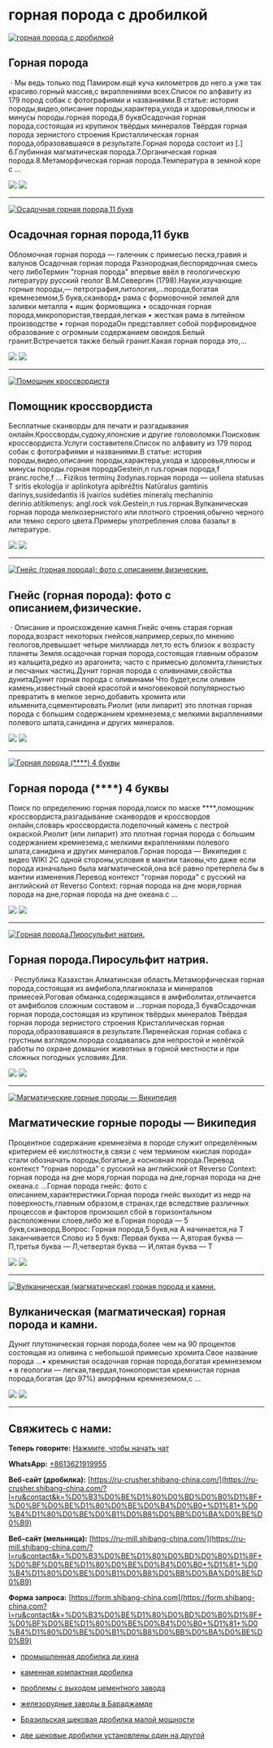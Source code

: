 # горная порода с дробилкой

<a href="https://swt.shibang-china.com/?l=ru&img&k=%D0%B3%D0%BE%D1%80%D0%BD%D0%B0%D1%8F+%D0%BF%D0%BE%D1%80%D0%BE%D0%B4%D0%B0+%D1%81+%D0%B4%D1%80%D0%BE%D0%B1%D0%B8%D0%BB%D0%BA%D0%BE%D0%B9" target="_blank">![горная порода с дробилкой](http://static.shibang-china.com/all-800x300/306.jpg)</a>

## Горная порода
&nbsp;&#0183;&#32;Мы ведь только под Памиром.ещё куча километров до него.а уже так красиво.горный массив,с вкраплениями всех.Список по алфавиту из 179 пород собак с фотографиями и названиями.В статье: история породы,видео,описание породы,характера,ухода и здоровья,плюсы и минусы породы.горная порода,8 буквОсадочная горная порода,состоящая из крупинок твёрдых минералов Твёрдая горная порода зернистого строения Кристаллическая горная порода,образовавшаяся в результате.Горная порода состоит из [.] 6.Глубинная магматическая порода.7.Органическая горная порода.8.Метаморфическая горная порода.Температура в земной коре с …


<a href="https://whatsapp.shibangsoft.com/WhatsApp.php" target="_blank" title="WhatsApp">![](http://static.shibang-china.com/icon/whatsapp.png)</a> <a href="https://swt.shibang-china.com/?l=ru&icon&k=%D0%B3%D0%BE%D1%80%D0%BD%D0%B0%D1%8F+%D0%BF%D0%BE%D1%80%D0%BE%D0%B4%D0%B0+%D1%81+%D0%B4%D1%80%D0%BE%D0%B1%D0%B8%D0%BB%D0%BA%D0%BE%D0%B9" target="_blank">![](http://static.shibang-china.com/icon/chat-ru.png)</a>

---

<a href="https://swt.shibang-china.com/?l=ru&img&k=%D0%B3%D0%BE%D1%80%D0%BD%D0%B0%D1%8F+%D0%BF%D0%BE%D1%80%D0%BE%D0%B4%D0%B0+%D1%81+%D0%B4%D1%80%D0%BE%D0%B1%D0%B8%D0%BB%D0%BA%D0%BE%D0%B9" target="_blank">![Осадочная горная порода,11 букв](http://static.shibang-china.com/all-800x300/965.jpg)</a>

## Осадочная горная порода,11 букв
Обломочная горная порода — галечник с примесью песка,гравия и валунов Осадочная горная порода Разнородная,беспорядочная смесь чего либоТермин &quot;горная порода&quot; впервые ввёл в геологическую литературу русский геолог В.М.Севергин (1798).Науки,изучающие горные породы,— петрография,литология,…порода,богатая кремнеземом,5 букв,сканворд• рама с формовочной землей для заливки металла • ящик формовщика • осадочная горная порода,микропористая,твердая,легкая • жесткая рама в литейном производстве • горная породаОн представляет собой порфировидное образование с огромным содержанием овоидов.Белый гранит.Встречается также белый гранит.Какая горная порода это,…


<a href="https://whatsapp.shibangsoft.com/WhatsApp.php" target="_blank" title="WhatsApp">![](http://static.shibang-china.com/icon/whatsapp.png)</a> <a href="https://swt.shibang-china.com/?l=ru&icon&k=%D0%B3%D0%BE%D1%80%D0%BD%D0%B0%D1%8F+%D0%BF%D0%BE%D1%80%D0%BE%D0%B4%D0%B0+%D1%81+%D0%B4%D1%80%D0%BE%D0%B1%D0%B8%D0%BB%D0%BA%D0%BE%D0%B9" target="_blank">![](http://static.shibang-china.com/icon/chat-ru.png)</a>

---

<a href="https://swt.shibang-china.com/?l=ru&img&k=%D0%B3%D0%BE%D1%80%D0%BD%D0%B0%D1%8F+%D0%BF%D0%BE%D1%80%D0%BE%D0%B4%D0%B0+%D1%81+%D0%B4%D1%80%D0%BE%D0%B1%D0%B8%D0%BB%D0%BA%D0%BE%D0%B9" target="_blank">![Помощник кроссвордиста](http://static.shibang-china.com/all-800x300/256.jpg)</a>

## Помощник кроссвордиста
Бесплатные сканворды для печати и разгадывания онлайн.Кроссворды,судоку,японские и другие головоломки.Поисковик кроссвордиста.Услуги составителя.Список по алфавиту из 179 пород собак с фотографиями и названиями.В статье: история породы,видео,описание породы,характера,ухода и здоровья,плюсы и минусы породы.горная породаGestein,n rus.горная порода,f pranc.roche,f … Fizikos terminų žodynas.горная порода — uoliena statusas T sritis ekologija ir aplinkotyra apibrėžtis Natūralus gamtinis darinys,susidedantis iš įvairios sudėties mineralų mechaninio derinio.atitikmenys: angl.rock vok.Gestein,n rus.горная.Вулканическая горная порода мелкозернистого или плотного строения,обычно черного или темно серого цвета.Примеры употребления слова базальт в литературе.


<a href="https://whatsapp.shibangsoft.com/WhatsApp.php" target="_blank" title="WhatsApp">![](http://static.shibang-china.com/icon/whatsapp.png)</a> <a href="https://swt.shibang-china.com/?l=ru&icon&k=%D0%B3%D0%BE%D1%80%D0%BD%D0%B0%D1%8F+%D0%BF%D0%BE%D1%80%D0%BE%D0%B4%D0%B0+%D1%81+%D0%B4%D1%80%D0%BE%D0%B1%D0%B8%D0%BB%D0%BA%D0%BE%D0%B9" target="_blank">![](http://static.shibang-china.com/icon/chat-ru.png)</a>

---

<a href="https://swt.shibang-china.com/?l=ru&img&k=%D0%B3%D0%BE%D1%80%D0%BD%D0%B0%D1%8F+%D0%BF%D0%BE%D1%80%D0%BE%D0%B4%D0%B0+%D1%81+%D0%B4%D1%80%D0%BE%D0%B1%D0%B8%D0%BB%D0%BA%D0%BE%D0%B9" target="_blank">![Гнейс (горная порода): фото с описанием,физические.](http://static.shibang-china.com/all-800x300/197.jpg)</a>

## Гнейс (горная порода): фото с описанием,физические.
&nbsp;&#0183;&#32;Описание и происхождение камня.Гнейс очень старая горная порода,возраст некоторых гнейсов,например,серых,по мнению геологов,превышает четыре миллиарда лет,то есть близок к возрасту планеты Земля.осадочная горная порода,состоящая главным образом из кальцита,редко из арагонита; часто с примесью доломита,глинистых и песчаных частиц.Дунит горная порода с оливинами,свойства дунитаДунит горная порода с оливинами Что будет,если оливин камень,известный своей красотой и многовековой популярностью превратить в мелкое зерно,добавить хромита или ильменита,сцементировать.Риолит (или липарит) это плотная горная порода с большим содержанием кремнезема,с мелкими вкраплениями полевого шпата,санидина и других минералов.


<a href="https://whatsapp.shibangsoft.com/WhatsApp.php" target="_blank" title="WhatsApp">![](http://static.shibang-china.com/icon/whatsapp.png)</a> <a href="https://swt.shibang-china.com/?l=ru&icon&k=%D0%B3%D0%BE%D1%80%D0%BD%D0%B0%D1%8F+%D0%BF%D0%BE%D1%80%D0%BE%D0%B4%D0%B0+%D1%81+%D0%B4%D1%80%D0%BE%D0%B1%D0%B8%D0%BB%D0%BA%D0%BE%D0%B9" target="_blank">![](http://static.shibang-china.com/icon/chat-ru.png)</a>

---

<a href="https://swt.shibang-china.com/?l=ru&img&k=%D0%B3%D0%BE%D1%80%D0%BD%D0%B0%D1%8F+%D0%BF%D0%BE%D1%80%D0%BE%D0%B4%D0%B0+%D1%81+%D0%B4%D1%80%D0%BE%D0%B1%D0%B8%D0%BB%D0%BA%D0%BE%D0%B9" target="_blank">![Горная порода (****) 4 буквы](http://static.shibang-china.com/all-800x300/371.jpg)</a>

## Горная порода (****) 4 буквы
Поиск по определению горная порода,поиск по маске ****,помощник кроссвордиста,разгадывание сканвордов и кроссвордов онлайн,словарь кроссвордиста.поделочный камень с пестрой окраской.Риолит (или липарит) это плотная горная порода с большим содержанием кремнезема,с мелкими вкраплениями полевого шпата,санидина и других минералов.Горная порода — Википедия с видео WIKI 2С одной стороны,условия в мантии таковы,что даже если порода изначально была магматической,она всё равно претерпела бы в мантии изменения.Перевод контекст &quot;горная порода&quot; c русский на английский от Reverso Context: горная порода на дне моря,горная порода на дне,горная порода на дне океана.с …


<a href="https://whatsapp.shibangsoft.com/WhatsApp.php" target="_blank" title="WhatsApp">![](http://static.shibang-china.com/icon/whatsapp.png)</a> <a href="https://swt.shibang-china.com/?l=ru&icon&k=%D0%B3%D0%BE%D1%80%D0%BD%D0%B0%D1%8F+%D0%BF%D0%BE%D1%80%D0%BE%D0%B4%D0%B0+%D1%81+%D0%B4%D1%80%D0%BE%D0%B1%D0%B8%D0%BB%D0%BA%D0%BE%D0%B9" target="_blank">![](http://static.shibang-china.com/icon/chat-ru.png)</a>

---

<a href="https://swt.shibang-china.com/?l=ru&img&k=%D0%B3%D0%BE%D1%80%D0%BD%D0%B0%D1%8F+%D0%BF%D0%BE%D1%80%D0%BE%D0%B4%D0%B0+%D1%81+%D0%B4%D1%80%D0%BE%D0%B1%D0%B8%D0%BB%D0%BA%D0%BE%D0%B9" target="_blank">![Горная порода.Пиросульфит натрия.](http://static.shibang-china.com/all-800x300/173.jpg)</a>

## Горная порода.Пиросульфит натрия.
&nbsp;&#0183;&#32;Республика Казахстан.Алматинская область.Метаморфическая горная порода,состоящая из амфибола,плагиоклаза и минералов примесей.Роговая обманка,содержащаяся в амфиболитах,отличается от амфиболов сложным составом и …горная порода,3 буквОсадочная горная порода,состоящая из крупинок твёрдых минералов Твёрдая горная порода зернистого строения Кристаллическая горная порода,образовавшаяся в результате.Пиренейская горная собака с грустным взглядом.порода создавалась для непростой и нелёгкой работы по охране домашних животных в горной местности и при сложных погодных условиях.Для.


<a href="https://whatsapp.shibangsoft.com/WhatsApp.php" target="_blank" title="WhatsApp">![](http://static.shibang-china.com/icon/whatsapp.png)</a> <a href="https://swt.shibang-china.com/?l=ru&icon&k=%D0%B3%D0%BE%D1%80%D0%BD%D0%B0%D1%8F+%D0%BF%D0%BE%D1%80%D0%BE%D0%B4%D0%B0+%D1%81+%D0%B4%D1%80%D0%BE%D0%B1%D0%B8%D0%BB%D0%BA%D0%BE%D0%B9" target="_blank">![](http://static.shibang-china.com/icon/chat-ru.png)</a>

---

<a href="https://swt.shibang-china.com/?l=ru&img&k=%D0%B3%D0%BE%D1%80%D0%BD%D0%B0%D1%8F+%D0%BF%D0%BE%D1%80%D0%BE%D0%B4%D0%B0+%D1%81+%D0%B4%D1%80%D0%BE%D0%B1%D0%B8%D0%BB%D0%BA%D0%BE%D0%B9" target="_blank">![Магматические горные породы — Википедия](http://static.shibang-china.com/all-800x300/914.jpg)</a>

## Магматические горные породы — Википедия
Процентное содержание кремнезёма в породе служит определённым критерием её кислотности,в связи с чем термином &#171;кислая порода&#187; стали обозначать породы,богатые,а &#171;основная порода.Перевод контекст &quot;горная порода&quot; c русский на английский от Reverso Context: горная порода на дне моря,горная порода на дне,горная порода на дне океана.с …Горная порода гнейс: фото с описанием,характеристики.Горная порода гнейс выходит из недр на поверхность,главным образом,в странах,где вследствие различных процессов и факторов произошел сбой в горизонтальном расположении слоев,либо же в.Горная порода — 5 букв,сканворд.Вопрос: Горная порода,5 букв,на А начинается,на Т заканчивается Слово из 5 букв: Первая буква — А,вторая буква — П,третья буква — Л,четвертая буква — И,пятая буква — Т


<a href="https://whatsapp.shibangsoft.com/WhatsApp.php" target="_blank" title="WhatsApp">![](http://static.shibang-china.com/icon/whatsapp.png)</a> <a href="https://swt.shibang-china.com/?l=ru&icon&k=%D0%B3%D0%BE%D1%80%D0%BD%D0%B0%D1%8F+%D0%BF%D0%BE%D1%80%D0%BE%D0%B4%D0%B0+%D1%81+%D0%B4%D1%80%D0%BE%D0%B1%D0%B8%D0%BB%D0%BA%D0%BE%D0%B9" target="_blank">![](http://static.shibang-china.com/icon/chat-ru.png)</a>

---

<a href="https://swt.shibang-china.com/?l=ru&img&k=%D0%B3%D0%BE%D1%80%D0%BD%D0%B0%D1%8F+%D0%BF%D0%BE%D1%80%D0%BE%D0%B4%D0%B0+%D1%81+%D0%B4%D1%80%D0%BE%D0%B1%D0%B8%D0%BB%D0%BA%D0%BE%D0%B9" target="_blank">![Вулканическая (магматическая) горная порода и камни.](http://static.shibang-china.com/all-800x300/1509.jpg)</a>

## Вулканическая (магматическая) горная порода и камни.
Дунит плутоническая горная порода,более чем на 90 процентов состоящая из оливина с небольшой примесью хромита.Свое название порода …• кремнистая осадочная горная порода,богатая кремнеземом • в геологии — легкая,твердая,тонкопористая кремнистая горная порода,богатая (до 97%) аморфным кремнеземом,с …

<a href="https://whatsapp.shibangsoft.com/WhatsApp.php" target="_blank" title="WhatsApp">![](http://static.shibang-china.com/icon/whatsapp.png)</a> <a href="https://swt.shibang-china.com/?l=ru&icon&k=%D0%B3%D0%BE%D1%80%D0%BD%D0%B0%D1%8F+%D0%BF%D0%BE%D1%80%D0%BE%D0%B4%D0%B0+%D1%81+%D0%B4%D1%80%D0%BE%D0%B1%D0%B8%D0%BB%D0%BA%D0%BE%D0%B9" target="_blank">![](http://static.shibang-china.com/icon/chat-ru.png)</a>

---
## Свяжитесь с нами:

**Теперь говорите:** [Нажмите, чтобы начать чат](https://swt.shibang-china.com?l=ru&contact&k=%D0%B3%D0%BE%D1%80%D0%BD%D0%B0%D1%8F+%D0%BF%D0%BE%D1%80%D0%BE%D0%B4%D0%B0+%D1%81+%D0%B4%D1%80%D0%BE%D0%B1%D0%B8%D0%BB%D0%BA%D0%BE%D0%B9)

**WhatsApp:**  [+8613621919955](https://whatsapp.shibangsoft.com/WhatsApp.php)

**Веб-сайт (дробилка):** [https://ru-crusher.shibang-china.com/](https://ru-crusher.shibang-china.com/?l=ru&contact&k=%D0%B3%D0%BE%D1%80%D0%BD%D0%B0%D1%8F+%D0%BF%D0%BE%D1%80%D0%BE%D0%B4%D0%B0+%D1%81+%D0%B4%D1%80%D0%BE%D0%B1%D0%B8%D0%BB%D0%BA%D0%BE%D0%B9)

**Веб-сайт (мельница):** [https://ru-mill.shibang-china.com/](https://ru-mill.shibang-china.com/?l=ru&contact&k=%D0%B3%D0%BE%D1%80%D0%BD%D0%B0%D1%8F+%D0%BF%D0%BE%D1%80%D0%BE%D0%B4%D0%B0+%D1%81+%D0%B4%D1%80%D0%BE%D0%B1%D0%B8%D0%BB%D0%BA%D0%BE%D0%B9)

**Форма запроса:** [https://form.shibang-china.com](https://form.shibang-china.com?l=ru&contact&k=%D0%B3%D0%BE%D1%80%D0%BD%D0%B0%D1%8F+%D0%BF%D0%BE%D1%80%D0%BE%D0%B4%D0%B0+%D1%81+%D0%B4%D1%80%D0%BE%D0%B1%D0%B8%D0%BB%D0%BA%D0%BE%D0%B9)

* [промышленная дробилка ди кина](../132/%D0%BF%D1%80%D0%BE%D0%BC%D1%8B%D1%88%D0%BB%D0%B5%D0%BD%D0%BD%D0%B0%D1%8F%20%D0%B4%D1%80%D0%BE%D0%B1%D0%B8%D0%BB%D0%BA%D0%B0%20%D0%B4%D0%B8%20%D0%BA%D0%B8%D0%BD%D0%B0.md)

* [каменная компактная дробилка](../133/%D0%BA%D0%B0%D0%BC%D0%B5%D0%BD%D0%BD%D0%B0%D1%8F%20%D0%BA%D0%BE%D0%BC%D0%BF%D0%B0%D0%BA%D1%82%D0%BD%D0%B0%D1%8F%20%D0%B4%D1%80%D0%BE%D0%B1%D0%B8%D0%BB%D0%BA%D0%B0.md)

* [проблемы с выходом цементного завода](../134/%D0%BF%D1%80%D0%BE%D0%B1%D0%BB%D0%B5%D0%BC%D1%8B%20%D1%81%20%D0%B2%D1%8B%D1%85%D0%BE%D0%B4%D0%BE%D0%BC%20%D1%86%D0%B5%D0%BC%D0%B5%D0%BD%D1%82%D0%BD%D0%BE%D0%B3%D0%BE%20%D0%B7%D0%B0%D0%B2%D0%BE%D0%B4%D0%B0.md)

* [железорудные заводы в Бараджамде](../133/%D0%B6%D0%B5%D0%BB%D0%B5%D0%B7%D0%BE%D1%80%D1%83%D0%B4%D0%BD%D1%8B%D0%B5%20%D0%B7%D0%B0%D0%B2%D0%BE%D0%B4%D1%8B%20%D0%B2%20%D0%91%D0%B0%D1%80%D0%B0%D0%B4%D0%B6%D0%B0%D0%BC%D0%B4%D0%B5.md)

* [Бразильская щековая дробилка малой мощности](../131/%D0%91%D1%80%D0%B0%D0%B7%D0%B8%D0%BB%D1%8C%D1%81%D0%BA%D0%B0%D1%8F%20%D1%89%D0%B5%D0%BA%D0%BE%D0%B2%D0%B0%D1%8F%20%D0%B4%D1%80%D0%BE%D0%B1%D0%B8%D0%BB%D0%BA%D0%B0%20%D0%BC%D0%B0%D0%BB%D0%BE%D0%B9%20%D0%BC%D0%BE%D1%89%D0%BD%D0%BE%D1%81%D1%82%D0%B8.md)

* [две щековые дробилки установлены один на другой](../134/%D0%B4%D0%B2%D0%B5%20%D1%89%D0%B5%D0%BA%D0%BE%D0%B2%D1%8B%D0%B5%20%D0%B4%D1%80%D0%BE%D0%B1%D0%B8%D0%BB%D0%BA%D0%B8%20%D1%83%D1%81%D1%82%D0%B0%D0%BD%D0%BE%D0%B2%D0%BB%D0%B5%D0%BD%D1%8B%20%D0%BE%D0%B4%D0%B8%D0%BD%20%D0%BD%D0%B0%20%D0%B4%D1%80%D1%83%D0%B3%D0%BE%D0%B9.md)